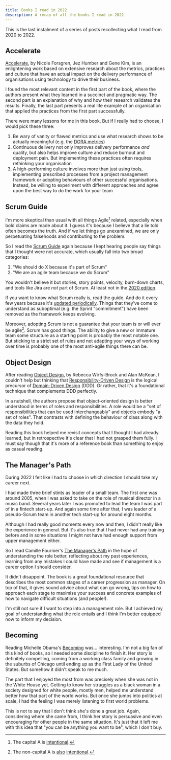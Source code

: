 ```yaml
---
title: Books I read in 2022
description: A recap of all the books I read in 2022
---
```

This is the last instalment of a series of posts recollecting what I read from 2020 to 2022.

<!--more-->

## Accelerate
[Accelerate](https://itrevolution.com/book/accelerate/), by Nicole Forsgren, Jez Humber and Gene Kim, is an enlightening work based on extensive research about the metrics, practices and culture that have an actual impact on the delivery performance of organisations using technology to drive their business.

I found the most relevant content in the first part of the book, where the authors present what they learned in a succinct and pragmatic way. The second part is an explanation of why and how their research validates the results. Finally, the last part presents a real life example of an organisation that applied the practices from the first part successfully.

There were many lessons for me in this book. But if I really had to choose, I would pick these three:

1. Be wary of vanity or flawed metrics and use what research shows to be actually meaningful (e.g. the [DORA metrics](https://services.google.com/fh/files/misc/state-of-devops-2021.pdf))
2. Continuous delivery not only improves delivery performance _and_ quality, but also helps improve culture and reduce burnout and deployment pain. But implementing these practices often requires rethinking your organisation
3. A high-performing culture involves more than just using tools, implementing prescribed processes from a project management framework or adopting behaviours of other successful organisations. Instead, be willing to experiment with different approaches and agree upon the best way to do the work for your team

## Scrum Guide
I'm more skeptical than usual with all things Agile[^1] related, especially when bold claims are made about it. I guess it's because I believe that a lie told often becomes the truth. And if we let things go unexamined, we are only perpetuating falsehoods and contributing to the problem.

So I read the [Scrum Guide](https://scrumguides.org/index.html) again because I kept hearing people say things that I thought were not accurate, which usually fall into two broad categories:

1. "We should do X because it's part of Scrum"
2. "We are an agile team because we do Scrum"

You wouldn't believe it but stories, story points, velocity, burn-down charts, and tools like Jira are _not_ part of Scrum. At least not in the [2020 edition](https://scrumguides.org/docs/scrumguide/v2020/2020-Scrum-Guide-US.pdf).

If you want to know what Scrum really is, read the guide. And do it every few years because it's [updated periodically](https://scrumguides.org/revisions.html). Things that they’ve come to understand as suboptimal (e.g. the Sprint "commitment") have been removed as the framework keeps evolving.

Moreover, adopting Scrum is not a guarantee that your team is or will ever be agile[^2]. Scrum has good things. The ability to give a new or immature team some structure as a starting point is probably the most notable one. But sticking to a strict set of rules and not adapting your ways of working over time is probably one of the most anti-agile things there can be.

## Object Design
After reading [Object Design](https://www.oreilly.com/library/view/object-design-roles/0201379430/), by Rebecca Wirfs-Brock and Alan McKean, I couldn't help but thinking that [Responsibility-Driven Design](https://en.wikipedia.org/wiki/Responsibility-driven_design) is the logical precursor of [Domain-Driven Design](/2020/03/01/books-i-read-in-2019/#domain-driven-design) (DDD). Or rather, that it's a foundational technique that complements DDD perfectly.

In a nutshell, the authors propose that object-oriented design is better understood in terms of roles and responsibilities. A role would be a "set of responsibilities that can be used interchangeably" and objects embody "a set of roles". That contrasts with defining the behaviour of class along with the data they hold.

Reading this book helped me revisit concepts that I thought I had already learned, but in retrospective it's clear that I had not grasped them fully. I must say though that it's more of a reference book than something to enjoy as casual reading.

## The Manager's Path
During 2022 I felt like I had to choose in which direction I should take my career next.

I had made three brief stints as leader of a small team. The first one was around 2005, when I was asked to take on the role of musical director in a music band. Several years later I was promoted to lead the team I was part of in a fintech start-up. And again some time after that, I was leader of a pseudo-Scrum team in another tech start-up for around eight months.

Although I had really good moments every now and then, I didn't really like the experience in general. But it's also true that I had never had any training before and in some situations I might not have had enough support from upper management either.

So I read Camille Fournier's [The Manager's Path](https://www.oreilly.com/library/view/the-managers-path/9781491973882/) in the hope of understanding the role better, reflecting about my past experiences, learning from any mistakes I could have made and see if management is a career option I should consider.

It didn't disappoint. The book is a great foundational resource that describes the most common stages of a career progression as manager. On top of that, it gives sound advice about what can go wrong, tips on how to approach each stage to maximise your success and concrete examples of how to navigate difficult situations (and people!).

I'm still not sure if I want to step into a management role. But I achieved my goal of understanding what the role entails and I think I'm better equipped now to inform my decision.

## Becoming
Reading Michelle Obama's [Becoming](https://michelleobamabooks.com/becoming) was… interesting. I'm not a big fan of this kind of books, so I needed some discipline to finish it. Her story is definitely compelling, coming from a working class family and growing in the suburbs of Chicago until ending up as the First Lady of the United States. But somehow it didn't speak to me much.

The part that I enjoyed the most from  was precisely when she was not in the White House yet. Getting to know her struggles as a black woman in a society designed for white people, mostly men, helped me understand better how that part of the world works. But once she jumps into politics at scale, I had the feeling I was merely listening to first world problems.

This is not to say that I don't think she's done a great job. Again, considering where she came from, I think her story is persuasive and even encouraging for other people in the same situation. It's just that it left me with this idea that "you can be anything you want to be", which I don't buy.

[^1]: The capital A is [intentional](https://www.youtube.com/watch?v=a-BOSpxYJ9M).
[^2]: The non-capital A is [also](http://agilemanifesto.org) [intentional](http://agilemanifesto.org/principles.html).